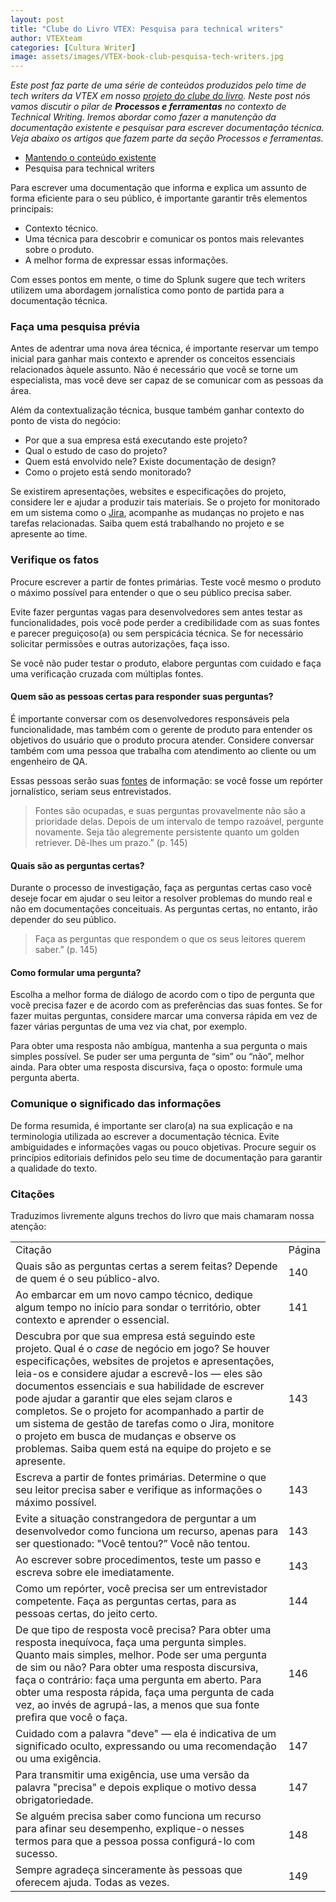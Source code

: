 ```yaml
---
layout: post
title: "Clube do Livro VTEX: Pesquisa para technical writers"
author: VTEXteam
categories: [Cultura Writer]
image: assets/images/VTEX-book-club-pesquisa-tech-writers.jpg
---
```



_Este post faz parte de uma série de conteúdos produzidos pelo time de tech writers da VTEX em nosso [projeto do clube do livro](https://techwriting.com.br/clube-do-livro-vtex-the-product-is-docs). Neste post nós vamos discutir o pilar de **Processos e ferramentas** no contexto de Technical Writing. Iremos abordar como fazer a manutenção da documentação existente e pesquisar para escrever documentação técnica. Veja abaixo os artigos que fazem parte da seção Processos e ferramentas._

* [Mantendo o conteúdo existente](https://techwriting.com.br/VTEX-book-club-mantendo-conteudo-existente/)
* Pesquisa para technical writers


Para escrever uma documentação que informa e explica um assunto de forma eficiente para o seu público, é importante garantir três elementos principais:

* Contexto técnico.
* Uma técnica para descobrir e comunicar os pontos mais relevantes sobre o produto.
* A melhor forma de expressar essas informações.

Com esses pontos em mente, o time do Splunk sugere que tech writers utilizem uma abordagem jornalística como ponto de partida para a documentação técnica.


### Faça uma pesquisa prévia

Antes de adentrar uma nova área técnica, é importante reservar um tempo inicial para ganhar mais contexto e aprender os conceitos essenciais relacionados àquele assunto. Não é necessário que você se torne um especialista, mas você deve ser capaz de se comunicar com as pessoas da área. 

Além da contextualização técnica, busque também ganhar contexto do ponto de vista do negócio: 

* Por que a sua empresa está executando este projeto? 
* Qual o estudo de caso do projeto? 
* Quem está envolvido nele? Existe documentação de design? 
* Como o projeto está sendo monitorado?

Se existirem apresentações, websites e especificações do projeto, considere ler e ajudar a produzir tais materiais. Se o projeto for monitorado em um sistema como o [Jira](https://www.atlassian.com/br/software/jira), acompanhe as mudanças no projeto e nas tarefas relacionadas. Saiba quem está trabalhando no projeto e se apresente ao time.


### Verifique os fatos

Procure escrever a partir de fontes primárias. Teste você mesmo o produto o máximo possível para entender o que o seu público precisa saber.

Evite fazer perguntas vagas para desenvolvedores sem antes testar as funcionalidades, pois você pode perder a credibilidade com as suas fontes e parecer preguiçoso(a) ou sem perspicácia técnica. Se for necessário solicitar permissões e outras autorizações, faça isso.

Se você não puder testar o produto, elabore perguntas com cuidado e faça uma verificação cruzada com múltiplas fontes.


#### Quem são as pessoas certas para responder suas perguntas?

É importante conversar com os desenvolvedores responsáveis pela funcionalidade, mas também com o gerente de produto para entender os objetivos do usuário que o produto procura atender. Considere conversar também com uma pessoa que trabalha com atendimento ao cliente ou um engenheiro de QA.

Essas pessoas serão suas [fontes](https://www.casadosfocas.com.br/as-fontes-jornalisticas/) de informação: se você fosse um repórter jornalístico, seriam seus entrevistados.

> Fontes são ocupadas, e suas perguntas provavelmente não são a prioridade delas. Depois de um intervalo de tempo razoável, pergunte novamente. Seja tão alegremente persistente quanto um golden retriever. Dê-lhes um prazo.” (p. 145)


#### Quais são as perguntas certas?

Durante o processo de investigação, faça as perguntas certas caso você deseje focar em ajudar o seu leitor a resolver problemas do mundo real e não em documentações conceituais. As perguntas certas, no entanto, irão depender do seu público.

> Faça as perguntas que respondem o que os seus leitores querem saber.” (p. 145)


#### Como formular uma pergunta?

Escolha a melhor forma de diálogo de acordo com o tipo de pergunta que você precisa fazer e de acordo com as preferências das suas fontes. Se for fazer muitas perguntas, considere marcar uma conversa rápida em vez de fazer várias perguntas de uma vez via chat, por exemplo.

Para obter uma resposta não ambígua, mantenha a sua pergunta o mais simples possível. Se puder ser uma pergunta de “sim” ou “não”, melhor ainda. Para obter uma resposta discursiva, faça o oposto: formule uma pergunta aberta.


### Comunique o significado das informações

De forma resumida, é importante ser claro(a) na sua explicação e na terminologia utilizada ao escrever a documentação técnica. Evite ambiguidades e informações vagas ou pouco objetivas. Procure seguir os princípios editoriais definidos pelo seu time de documentação para garantir a qualidade do texto.



### Citações

Traduzimos livremente alguns trechos do livro que mais chamaram nossa atenção:

<table class="table-vtex">
  <tr>
   <td>Citação
   </td>
   <td>Página
   </td>
  </tr>
  <tr>
   <td>Quais são as perguntas certas a serem feitas? Depende de quem é o seu público-alvo.
   </td>
   <td>140
   </td>
  </tr>
  <tr>
   <td>Ao embarcar em um novo campo técnico, dedique algum tempo no início para sondar o território, obter contexto e aprender o essencial.
   </td>
   <td>141
   </td>
  </tr>
  <tr>
   <td>Descubra por que sua empresa está seguindo este projeto. Qual é o <em>case </em>de negócio em jogo? Se houver especificações, websites de projetos e apresentações, leia-os e considere ajudar a escrevê-los — eles são documentos essenciais e sua habilidade de escrever pode ajudar a garantir que eles sejam claros e completos. Se o projeto for acompanhado a partir de um sistema de gestão de tarefas como o Jira, monitore o projeto em busca de mudanças e observe os problemas. Saiba quem está na equipe do projeto e se apresente.
   </td>
   <td>143
   </td>
  </tr>
  <tr>
   <td>Escreva a partir de fontes primárias. Determine o que seu leitor precisa saber e verifique as informações o máximo possível.
   </td>
   <td>143
   </td>
  </tr>
  <tr>
   <td>Evite a situação constrangedora de perguntar a um desenvolvedor como funciona um recurso, apenas para ser questionado: "Você tentou?” Você não tentou.
   </td>
   <td>143
   </td>
  </tr>
  <tr>
   <td>Ao escrever sobre procedimentos, teste um passo e escreva sobre ele imediatamente.
   </td>
   <td>143
   </td>
  </tr>
  <tr>
   <td>Como um repórter, você precisa ser um entrevistador competente. Faça as perguntas certas, para as pessoas certas, do jeito certo.
   </td>
   <td>144
   </td>
  </tr>
  <tr>
   <td>De que tipo de resposta você precisa? Para obter uma resposta inequívoca, faça uma pergunta simples. Quanto mais simples, melhor. Pode ser uma pergunta de sim ou não? Para obter uma resposta discursiva, faça o contrário: faça uma pergunta em aberto. Para obter uma resposta rápida, faça uma pergunta de cada vez, ao invés de agrupá-las, a menos que sua fonte prefira que você o faça.
   </td>
   <td>146
   </td>
  </tr>
  <tr>
   <td>Cuidado com a palavra "deve" — ela é indicativa de um significado oculto, expressando ou uma recomendação ou uma exigência.
   </td>
   <td>147
   </td>
  </tr>
  <tr>
   <td>Para transmitir uma exigência, use uma versão da palavra "precisa" e depois explique o motivo dessa obrigatoriedade.
   </td>
   <td>147
   </td>
  </tr>
  <tr>
   <td>Se alguém precisa saber como funciona um recurso para afinar seu desempenho, explique-o nesses termos para que a pessoa possa configurá-lo com sucesso. 
   </td>
   <td>148
   </td>
  </tr>
  <tr>
   <td>Sempre agradeça sinceramente às pessoas que oferecem ajuda. Todas as vezes.
   </td>
   <td>149
   </td>
  </tr>
</table>

